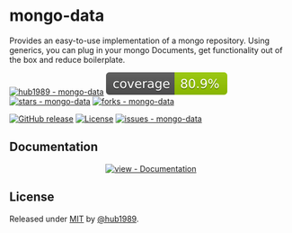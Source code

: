 # mongo-data
Provides an easy-to-use implementation of a mongo repository. Using generics, you can plug in your mongo Documents, get functionality out of the box and reduce boilerplate.

[![hub1989 - mongo-data](https://img.shields.io/static/v1?label=hub1989&message=mongo-data&color=blue&logo=github)](https://github.com/hub1989/mongo-data "Go to GitHub repo")
![Coverage](https://github.com/hub1989/mongo-data/blob/badges/badge.svg?branch=badges)
[![stars - mongo-data](https://img.shields.io/github/stars/hub1989/mongo-data?style=social)](https://github.com/hub1989/mongo-data)
[![forks - mongo-data](https://img.shields.io/github/forks/hub1989/mongo-data?style=social)](https://github.com/hub1989/mongo-data)

[![GitHub release](https://img.shields.io/github/release/hub1989/mongo-data?include_prereleases=&sort=semver&color=blue)](https://github.com/hub1989/mongo-data/releases/)
[![License](https://img.shields.io/badge/License-MIT-blue)](#license)
[![issues - mongo-data](https://img.shields.io/github/issues/hub1989/mongo-data)](https://github.com/hub1989/mongo-data/issues)

<div align="center">





</div>

## Documentation

<div align="center">

[![view - Documentation](https://img.shields.io/badge/view-Documentation-blue?style=for-the-badge)](/docs/ "Go to project documentation")

</div>


## License

Released under [MIT](/LICENSE) by [@hub1989](https://github.com/hub1989).
